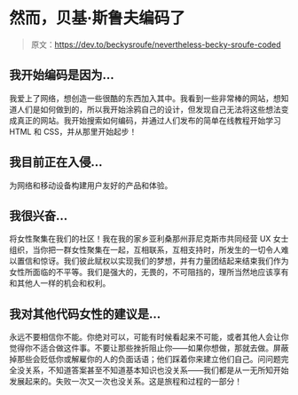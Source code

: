 # 然而，贝基·斯鲁夫编码了

> 原文：<https://dev.to/beckysroufe/nevertheless-becky-sroufe-coded>

## 我开始编码是因为...

我爱上了网络，想创造一些很酷的东西加入其中。我看到一些非常棒的网站，想知道人们是如何做到的，所以我开始涂鸦自己的设计，但发现自己无法将这些想法变成真正的网站。我开始搜索如何编码，并通过人们发布的简单在线教程开始学习 HTML 和 CSS，并从那里开始起步！

## 我目前正在入侵...

为网络和移动设备构建用户友好的产品和体验。

## 我很兴奋...

将女性聚集在我们的社区！我在我的家乡亚利桑那州菲尼克斯市共同经营 UX 女士组织，当你把一群女性聚集在一起，互相联系，互相支持时，所发生的一切令人难以置信和惊讶。我们彼此赋权以实现我们的梦想，并有力量团结起来结束我们作为女性所面临的不平等。我们是强大的，无畏的，不可阻挡的，理所当然地应该享有和其他人一样的机会和权利。

## 我对其他代码女性的建议是...

永远不要相信你不能。你绝对可以，可能有时候看起来不可能，或者其他人会让你觉得你不适合做这件事。不要让那些挫折阻止你——如果你想做，那就去做。屏蔽掉那些会贬低你或解雇你的人的负面话语；他们踩着你来建立他们自己。问问题完全没关系，不知道答案甚至不知道基本知识也没关系——我们都是从一无所知开始发展起来的。失败一次又一次也没关系。这是旅程和过程的一部分！